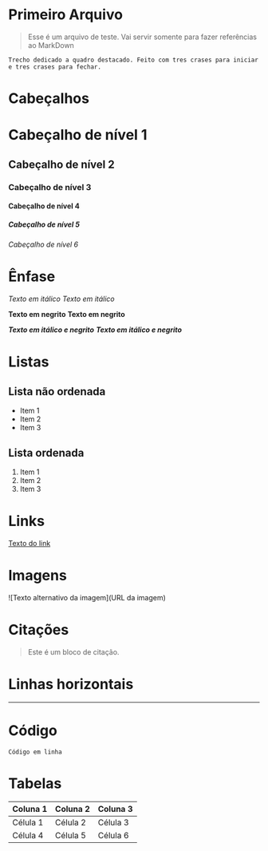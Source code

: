 # Primeiro Arquivo
> Esse é um arquivo de teste. Vai servir somente para fazer referências ao MarkDown


```
Trecho dedicado a quadro destacado. Feito com tres crases para iniciar e tres crases para fechar.
```

# Cabeçalhos

# Cabeçalho de nível 1
## Cabeçalho de nível 2
### Cabeçalho de nível 3
#### Cabeçalho de nível 4
##### Cabeçalho de nível 5
###### Cabeçalho de nível 6

# Ênfase

*Texto em itálico*
_Texto em itálico_

**Texto em negrito**
__Texto em negrito__

***Texto em itálico e negrito***
___Texto em itálico e negrito___

# Listas

## Lista não ordenada

- Item 1
- Item 2
- Item 3

## Lista ordenada

1. Item 1
2. Item 2
3. Item 3

# Links

[Texto do link](URL)

# Imagens

![Texto alternativo da imagem](URL da imagem)

# Citações

> Este é um bloco de citação.

# Linhas horizontais

---

# Código

`Código em linha`


# Tabelas

| Coluna 1 | Coluna 2 | Coluna 3 |
| -------- | -------- | -------- |
| Célula 1 | Célula 2 | Célula 3 |
| Célula 4 | Célula 5 | Célula 6 |



